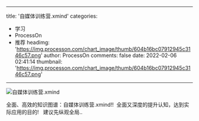 
---
title: '自媒体训练营.xmind'
categories: 
 - 学习
 - ProcessOn
 - 推荐
headimg: 'https://img.processon.com/chart_image/thumb/604b16bc07912945c3146c57.png'
author: ProcessOn
comments: false
date: 2022-02-06 02:41:14
thumbnail: 'https://img.processon.com/chart_image/thumb/604b16bc07912945c3146c57.png'
---

<div>   
<img class="thumb" alt="自媒体训练营.xmind" src="https://img.processon.com/chart_image/thumb/604b16bc07912945c3146c57.png" referrerpolicy="no-referrer">
<p>全面、高效的知识图谱：自媒体训练营.xmind!!
 全面又深度的提升认知，达到实际应用的目的!
  建议先纵观全局..</p>  
</div>
            